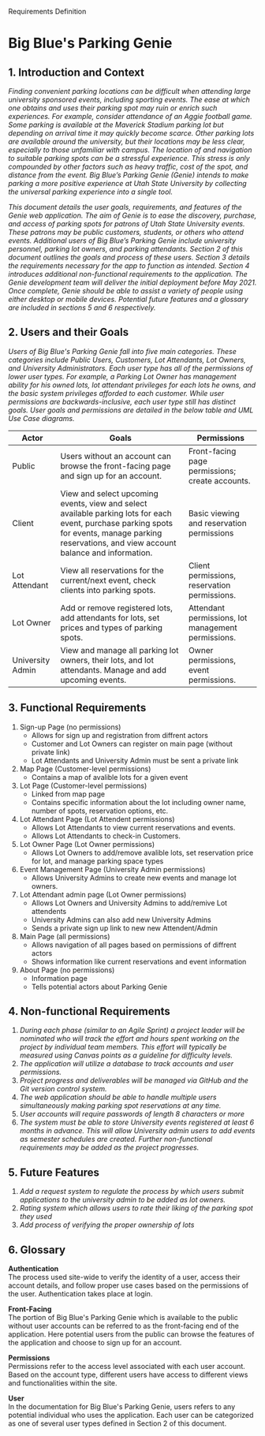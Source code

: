 Requirements Definition

# Big Blue's Parking Genie

## 1. Introduction and Context

*Finding convenient parking locations can be difficult when attending large university sponsored events, including sporting events. The ease at which one obtains and uses their parking spot may ruin or enrich such experiences. For example, consider attendance of an Aggie football game. Some parking is available at the Maverick Stadium parking lot but depending on arrival time it may quickly become scarce. Other parking lots are available around the university, but their locations may be less clear, especially to those unfamiliar with campus. The location of and navigation to suitable parking spots can be a stressful experience. This stress is only compounded by other factors such as heavy traffic, cost of the spot, and distance from the event. Big Blue’s Parking Genie (Genie) intends to make parking a more positive experience at Utah State University by collecting the universal parking experience into a single tool.*

*This document details the user goals, requirements, and features of the Genie web application. The aim of Genie is to ease the discovery, purchase, and access of parking spots for patrons of Utah State University events. These patrons may be public customers, students, or others who attend events. Additional users of Big Blue’s Parking Genie include university personnel, parking lot owners, and parking attendants. Section 2 of this document outlines the goals and process of these users. Section 3 details the requirements necessary for the app to function as intended. Section 4 introduces additional non-functional requirements to the application. The Genie development team will deliver the initial deployment before May 2021. Once complete, Genie should be able to assist a variety of people using either desktop or mobile devices. Potential future features and a glossary are included in sections 5 and 6 respectively.*

## 2.	Users and their Goals

*Users of Big Blue's Parking Genie fall into five main categories. These categories include Public Users, Customers, Lot Attendants, Lot Owners, and University Administrators. Each user type has all of the permissions of lower user types. For example, a Parking Lot Owner has management ability for his owned lots, lot attendant privileges for each lots he owns, and the basic system privileges afforded to each customer. While user permissions are backwards-inclusive, each user type still has distinct goals. User goals and permissions are detailed in the below table and UML Use Case diagrams.*

| **Actor** | **Goals** | **Permissions** |
|-|-|-|
| Public | Users without an account can browse the front-facing page and sign up for an account. | Front-facing page permissions; create accounts. |
| Client | View and select upcoming events, view and select available parking lots for each event, purchase parking spots for events, manage parking reservations, and view account balance and information. | Basic viewing and reservation permissions |
| Lot Attendant | View all reservations for the current/next event, check clients into parking spots. | Client permissions, reservation permissions. |
| Lot Owner | Add or remove registered lots, add attendants for lots, set prices and types of parking spots. | Attendant permissions, lot management permissions. |
| University Admin | View and manage all parking lot owners, their lots, and lot attendants. Manage and add upcoming events. | Owner permissions, event permissions. |

## 3.	Functional Requirements

1. Sign-up Page (no permissions)
    - Allows for sign up and registration from diffrent actors
    - Customer and Lot Owners can register on main page (without private link)
    - Lot Attendants and University Admin must be sent a private link
2. Map Page (Customer-level permissions)
    - Contains a map of avalible lots for a given event
3. Lot Page (Customer-level permissions)
    - Linked from map page
    - Contains specific information about the lot including owner name, number of spots, reservation options, etc.
4. Lot Attendant Page (Lot Attendent permissions)
    - Allows Lot Attendants to view current reservations and events.
    - Allows Lot Attendants to check-in Customers.
5. Lot Owner Page (Lot Owner permissions)
    - Allows Lot Owners to add/remove avalible lots, set reservation price for lot, and manage parking space types
6. Event Management Page (University Admin permissions)
    - Allows University Admins to create new events and manage lot owners.
7. Lot Attendant admin page (Lot Owner permissions)
    - Allows Lot Owners and University Admins to add/remive Lot attendents
    - University Admins can also add new University Admins
    - Sends a private sign up link to new new Attendent/Admin
8. Main Page (all permissions)
    - Allows navigation of all pages based on permissions of diffrent actors
    - Shows information like current reservations and event information
9. About Page (no permissions)
    - Information page
    - Tells potential actors about Parking Genie


## 4.	Non-functional Requirements

1. *During each phase (similar to an Agile Sprint) a project leader will be nominated who will track the effort and hours spent working on the project by individual team members. This effort will typically be measured using Canvas points as a guideline for difficulty levels.*
2. *The application will utilize a database to track accounts and user permissions.*
3. *Project progress and deliverables will be managed via GitHub and the Git version control system.*
4. *The web application should be able to handle multiple users simultaneously making parking spot reservations at any time.*
5. *User accounts will require passwords of length 8 characters or more*
6. *The system must be able to store University events registered at least 6 months in advance. This will allow University admin users to add events as semester schedules are created.*
*Further non-functional requirements may be added as the project progresses.*

## 5.	Future Features

1. *Add a request system to regulate the process by which users submit applications to the university admin to be added as lot owners.*
2. *Rating system which allows users to rate their liking of the parking spot they used*
3. *Add process of verifying the proper ownership of lots*

## 6.	Glossary

**Authentication**  
The process used site-wide to verify the identity of a user, access their account details, and follow proper use cases based on the permissions of the user. Authentication takes place at login.

**Front-Facing**  
The portion of Big Blue's Parking Genie which is available to the public without user accounts can be referred to as the front-facing end of the application. Here potential users from the public can browse the features of the application and choose to sign up for an account.

**Permissions**  
Permissions refer to the access level associated with each user account. Based on the account type, different users have access to different views and functionalities within the site.

**User**  
In the documentation for Big Blue's Parking Genie, users refers to any potential individual who uses the application. Each user can be categorized as one of several user types defined in Section 2 of this document.

